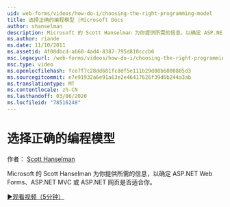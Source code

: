 ```yaml
---
uid: web-forms/videos/how-do-i/choosing-the-right-programming-model
title: 选择正确的编程模型 |Microsoft Docs
author: shanselman
description: Microsoft 的 Scott Hanselman 为你提供所需的信息，以确定 ASP.NET Web Forms、ASP.NET MVC 或 ASP.NET 网页是否适合你。
ms.author: riande
ms.date: 11/10/2011
ms.assetid: 4f08dbcd-ab60-4ad4-8387-795d810cccb6
msc.legacyurl: /web-forms/videos/how-do-i/choosing-the-right-programming-model
msc.type: video
ms.openlocfilehash: fce7f7c28dd681fc8df5e111b29d08b6000885d3
ms.sourcegitcommit: e7e91932a6e91a63e2e46417626f39d6b244a3ab
ms.translationtype: MT
ms.contentlocale: zh-CN
ms.lasthandoff: 03/06/2020
ms.locfileid: "78516248"
---
```

# <a name="choosing-the-right-programming-model"></a>选择正确的编程模型

作者： [Scott Hanselman](https://github.com/shanselman)

Microsoft 的 Scott Hanselman 为你提供所需的信息，以确定 ASP.NET Web Forms、ASP.NET MVC 或 ASP.NET 网页是否适合你。

[&#9654;观看视频（5分钟）](https://channel9.msdn.com/Blogs/ASP-NET-Site-Videos/choosing-the-right-programming-model)
